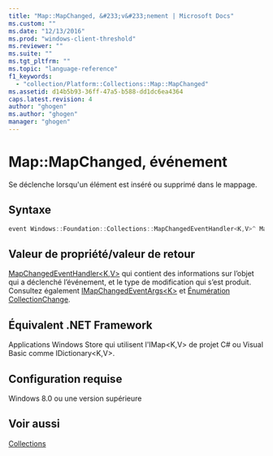```yaml
---
title: "Map::MapChanged, &#233;v&#233;nement | Microsoft Docs"
ms.custom: ""
ms.date: "12/13/2016"
ms.prod: "windows-client-threshold"
ms.reviewer: ""
ms.suite: ""
ms.tgt_pltfrm: ""
ms.topic: "language-reference"
f1_keywords: 
  - "collection/Platform::Collections::Map::MapChanged"
ms.assetid: d14b5b93-36ff-47a5-b588-dd1dc6ea4364
caps.latest.revision: 4
author: "ghogen"
ms.author: "ghogen"
manager: "ghogen"
---
```

# Map::MapChanged, &#233;v&#233;nement
Se déclenche lorsqu'un élément est inséré ou supprimé dans le mappage.  
  
## Syntaxe  
  
```cpp  
event Windows::Foundation::Collections::MapChangedEventHandler<K,V>^ MapChanged;  
```  
  
## Valeur de propriété\/valeur de retour  
 [MapChangedEventHandler\<K,V\>](http://msdn.microsoft.com/library/windows/apps/br206644.aspx) qui contient des informations sur l’objet qui a déclenché l’événement, et le type de modification qui s’est produit. Consultez également [IMapChangedEventArgs\<K\>](http://msdn.microsoft.com/library/windows/apps/br226034.aspx) et [Énumération CollectionChange](http://msdn.microsoft.com/library/windows/apps/windows.foundation.collections.collectionchange.aspx).  
  
## Équivalent .NET Framework  
 Applications Windows Store qui utilisent l'IMap\<K,V\> de projet C\# ou Visual Basic comme IDictionary\<K,V\>.  
  
## Configuration requise  
 Windows 8.0 ou une version supérieure  
  
## Voir aussi  
 [Collections](../cppcx/collections-c-cx.md)